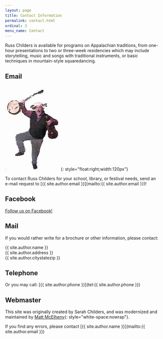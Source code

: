 ```yaml
---
layout: page
title: Contact Information
permalink: contact.html
ordinal: 3
menu_name: Contact
---
```


Russ Childers is available for programs on Appalachian traditions, from one-hour
presentations to two or three-week residencies which may include storytelling,
music and songs with traditional instruments, or basic techniques in
mountain-style squaredancing.

## Email

![yipee](assets/images/publicity_3.jpg){: style="float:right;width:120px"}

To contact Russ Childers for your school, library, or festival needs, send an
e-mail request to
<i class="fa fa-envelope-o" aria-hidden="true"></i>
[{{ site.author.email }}](mailto:{{ site.author.email }})!

## Facebook
<i class="fa fa-facebook-square" aria-hidden="true"></i>
<a href="https://facebook.com/{{ site.author.facebook }}">
Follow us on Facebook!
</a>

## Mail
If you would rather write for a brochure or other information, please contact:

<i class="fa fa-fw fa-map-marker" aria-hidden="true"></i>
{{ site.author.name }}  
{{ site.author.address }}  
{{ site.author.citystatezip }}  

## Telephone

Or you may call:
<i class="fa fa-phone" aria-hidden="true"></i>
[{{ site.author.phone }}](tel:{{ site.author.phone }})

## Webmaster

This site was originally created by Sarah Childers, and was modernized and maintained by
[Matt McElheny](https://www.linkedin.com/in/selectstar){: style="white-space:nowrap"}.

If you find any errors, please contact [{{ site.author.name }}](mailto:{{ site.author.email }})
